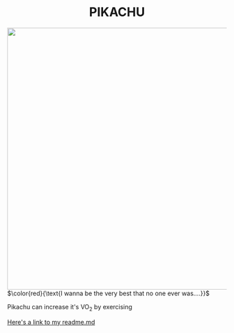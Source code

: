 <h1 align="center";">PIKACHU</h1>
<img align="right" width="600" src="https://images.unsplash.com/photo-1580251645806-239f4df8ce13?q=80&w=2942&auto=format&fit=crop&ixlib=rb-4.0.3&ixid=M3wxMjA3fDB8MHxwaG90by1wYWdlfHx8fGVufDB8fHx8fA%3D%3D" />

<p align="left"> $\color{red}{\text{I wanna be the very best that no one ever was....}}$ </p>
<p align="left"> Pikachu can increase it's VO<sub>2</sub> by exercising </p>
<a href="https://github.com/coolchillipepper/KNES381#readme">Here's a link to my readme.md</a>
